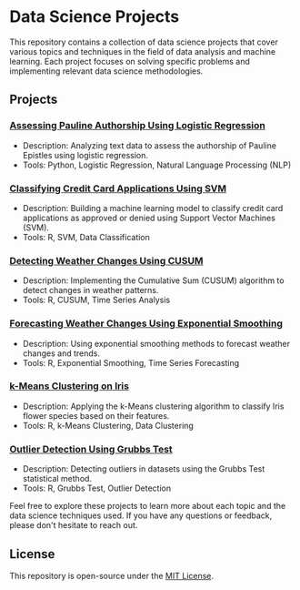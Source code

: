 # Data Science Projects

This repository contains a collection of data science projects that cover various topics and techniques in the field of data analysis and machine learning. Each project focuses on solving specific problems and implementing relevant data science methodologies.

## Projects

### [Assessing Pauline Authorship Using Logistic Regression](https://github.com/ericmcai/Projects/tree/main/Assessing%20Pauline%20Authorship%20Using%20Logistic%20Regression)
- Description: Analyzing text data to assess the authorship of Pauline Epistles using logistic regression.
- Tools: Python, Logistic Regression, Natural Language Processing (NLP)

### [Classifying Credit Card Applications Using SVM](https://github.com/ericmcai/Projects/tree/main/Classifying%20Credit%20Card%20Applications)
- Description: Building a machine learning model to classify credit card applications as approved or denied using Support Vector Machines (SVM).
- Tools: R, SVM, Data Classification

### [Detecting Weather Changes Using CUSUM](https://github.com/ericmcai/Projects/tree/main/Detecting%20Weather%20Changes)
- Description: Implementing the Cumulative Sum (CUSUM) algorithm to detect changes in weather patterns.
- Tools: R, CUSUM, Time Series Analysis

### [Forecasting Weather Changes Using Exponential Smoothing](https://github.com/ericmcai/Projects/tree/main/Forecasting%20Weather%20Changes)
- Description: Using exponential smoothing methods to forecast weather changes and trends.
- Tools: R, Exponential Smoothing, Time Series Forecasting

### [k-Means Clustering on Iris](https://github.com/ericmcai/Projects/tree/main/K-Means%20Clustering)
- Description: Applying the k-Means clustering algorithm to classify Iris flower species based on their features.
- Tools: R, k-Means Clustering, Data Clustering

### [Outlier Detection Using Grubbs Test](https://github.com/ericmcai/Projects/tree/main/Outlier%20Detection)
- Description: Detecting outliers in datasets using the Grubbs Test statistical method.
- Tools: R, Grubbs Test, Outlier Detection

Feel free to explore these projects to learn more about each topic and the data science techniques used. If you have any questions or feedback, please don't hesitate to reach out.

## License

This repository is open-source under the [MIT License](LICENSE).

